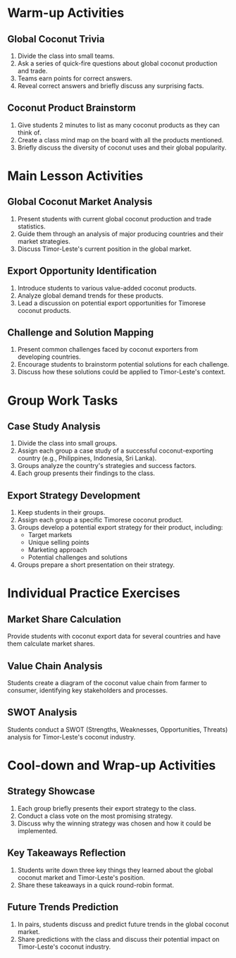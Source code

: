 # Warm-up Activities

## Global Coconut Trivia

1. Divide the class into small teams.
2. Ask a series of quick-fire questions about global coconut production and trade.
3. Teams earn points for correct answers.
4. Reveal correct answers and briefly discuss any surprising facts.

## Coconut Product Brainstorm

1. Give students 2 minutes to list as many coconut products as they can think of.
2. Create a class mind map on the board with all the products mentioned.
3. Briefly discuss the diversity of coconut uses and their global popularity.

# Main Lesson Activities

## Global Coconut Market Analysis

1. Present students with current global coconut production and trade statistics.
2. Guide them through an analysis of major producing countries and their market strategies.
3. Discuss Timor-Leste's current position in the global market.

## Export Opportunity Identification

1. Introduce students to various value-added coconut products.
2. Analyze global demand trends for these products.
3. Lead a discussion on potential export opportunities for Timorese coconut products.

## Challenge and Solution Mapping

1. Present common challenges faced by coconut exporters from developing countries.
2. Encourage students to brainstorm potential solutions for each challenge.
3. Discuss how these solutions could be applied to Timor-Leste's context.

# Group Work Tasks

## Case Study Analysis

1. Divide the class into small groups.
2. Assign each group a case study of a successful coconut-exporting country (e.g., Philippines, Indonesia, Sri Lanka).
3. Groups analyze the country's strategies and success factors.
4. Each group presents their findings to the class.

## Export Strategy Development

1. Keep students in their groups.
2. Assign each group a specific Timorese coconut product.
3. Groups develop a potential export strategy for their product, including:
   - Target markets
   - Unique selling points
   - Marketing approach
   - Potential challenges and solutions
4. Groups prepare a short presentation on their strategy.

# Individual Practice Exercises

## Market Share Calculation

Provide students with coconut export data for several countries and have them calculate market shares.

## Value Chain Analysis

Students create a diagram of the coconut value chain from farmer to consumer, identifying key stakeholders and processes.

## SWOT Analysis

Students conduct a SWOT (Strengths, Weaknesses, Opportunities, Threats) analysis for Timor-Leste's coconut industry.

# Cool-down and Wrap-up Activities

## Strategy Showcase

1. Each group briefly presents their export strategy to the class.
2. Conduct a class vote on the most promising strategy.
3. Discuss why the winning strategy was chosen and how it could be implemented.

## Key Takeaways Reflection

1. Students write down three key things they learned about the global coconut market and Timor-Leste's position.
2. Share these takeaways in a quick round-robin format.

## Future Trends Prediction

1. In pairs, students discuss and predict future trends in the global coconut market.
2. Share predictions with the class and discuss their potential impact on Timor-Leste's coconut industry.